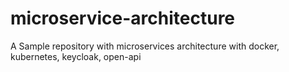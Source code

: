 # microservice-architecture
A Sample repository with microservices architecture with docker, kubernetes, keycloak, open-api
